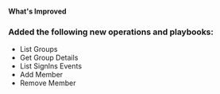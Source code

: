 #### What's Improved

### Added the following new operations and playbooks:

- List Groups
- Get Group Details
- List SignIns Events
- Add Member
- Remove Member

